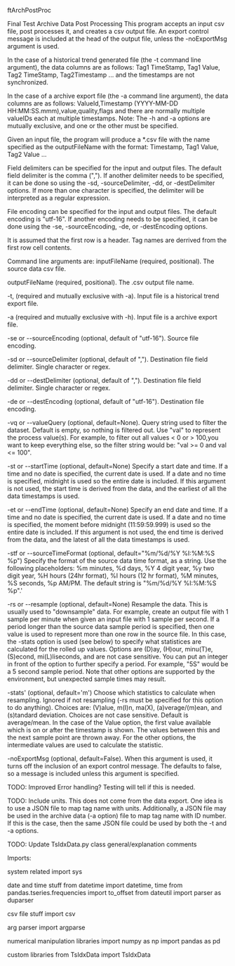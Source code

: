  ftArchPostProc

 Final Test Archive Data Post Processing
 This program accepts an input csv file, post processes it, and creates a csv
 output file.  An export control message is included at the head of the output
 file, unless the -noExportMsg argument is used.

 In the case of a historical trend generated file (the -t command line
 argument), the data columns are as follows:
 Tag1 TimeStamp, Tag1 Value, Tag2 TimeStamp, Tag2Timestamp ...
 and the timestamps are not synchronized.

 In the case of a archive export file (the -a command line argument), the data
 columns are as follows:
 ValueId,Timestamp (YYYY-MM-DD HH:MM:SS.mmm),value,quality,flags
 and there are normally multiple valueIDs each at multiple timestamps.
 Note: The -h and -a options are mutually exclusive, and one or the other must
 be specified. 

 Given an input file, the program will produce a *.csv file with the name
 specified as the outputFileName with the format:
 Timestamp, Tag1 Value, Tag2 Value ...

 Field delimiters can be specified for the input and output files. The
 default field delimiter is the comma (","). If another delimiter needs to
 be specified, it can be done so using the -sd, -sourceDelimiter, -dd, or
 -destDelimiter options. If more than one character is specified, the
 delimiter will be interpreted as a regular expression.

 File encoding can be specified for the input and output files. The default
 encoding is "utf-16". If another encoding needs to be specified, it can be
 done using the -se, -sourceEncoding, -de, or -destEncoding options.

 It is assumed that the first row is a header. Tag names are derrived from the
 first row cell contents.
 

 Command line arguments are:
 inputFileName (required, positional). The source data csv file.

 outputFileName (required, positional). The .csv output file name.

 -t, (required and mutually exclusive with -a).  Input file
 is a historical trend export file.

 -a (required and mutually exclusive with -h). Input file is a
 archive export file.  

 -se or --sourceEncoding (optional, default of "utf-16"). Source file encoding.

 -sd or --sourceDelimiter (optional, default of ","). Destination file field
 delimiter. Single character or regex.

 -dd or --destDelimiter (optional, default of ","). Destination file field
 delimiter. Single character or regex.

 -de or --destEncoding (optional, default of "utf-16"). Destination file encoding.

 -vq or --valueQuery (optional, default=None). Query string used to filter
 the dataset. Default is empty, so nothing is filtered out. Use "val" to
 represent the process value(s). For example, to filter out all
 values < 0 or > 100,you want to keep everything else, so the filter string
 would be:
 "val >= 0 and val <= 100".

 -st or --startTime (optional, default=None)
 Specify a start date and time. If a time and no date is specified, the
 current date is used.  If a date and no time is specified, midnight is
 used so the entire date is included.  If this argument is not used, the 
 start time is derived from the data, and the earliest of all the data
 timestamps is used.

 -et or --endTime (optional, default=None)
 Specify an end date and time. If a time and no date is specified, the
 current date is used.  If a date and no time is specified, the moment before
 midnight (11:59:59.999) is used so the  entire date is included.  If this
 argument is not used, the end time is derived from the data, and the latest
 of all the data timestamps is used.

 -stf or --sourceTimeFormat (optional, default="%m/%d/%Y %I:%M:%S %p")
 Specify the format of the source data time format,
 as a string. Use the following placeholders: %m minutes, %d days, %Y 4 digit
 year, %y two digit year, %H hours (24hr format), %I hours (12 hr format), %M
 minutes, %S seconds, %p AM/PM. The default string is "%m/%d/%Y %I:%M:%S %p".'

 -rs or --resample (optional, default=None) Resample the data. This is usually
 used to "downsample" data. For example, create an output file with 1 sample
 per minute when given an input file with 1 sample per second. If a period
 longer than the source data sample period is specified, then one value is
 used to represent more than one row in the source file.  In this case, the
 -stats option is used (see below) to specify what statistices are calculated
 for the rolled up values. 
 Options are (D)ay, (H)our, minu(T)e, (S)econd, mi(L)liseconds, and are not
 case sensitive. You can put an integer in front of the option to further
 specify a period. For example, "5S" would be a 5 second sample period. Note
 that other options are supported by the environment, but unexpected sample
 times may result.

 -stats' (optional, default='m') Choose which statistics to calculate when
 resampling. Ignored if not resampling (-rs must be specified for this option
 to do anything).  Choices are: (V)alue, m(I)n, ma(X), (a)verage/(m)ean,
 and (s)tandard deviation. Choices are not case sensitive. Default is 
 average/mean.  In the case of the Value option, the first value available
 which is on or after the timestamp is shown. The values between this and the
 next sample point are thrown away. For the other options, the intermediate
 values are used to calculate the statistic.

 -noExportMsg (optional, default=False). When this argument is used, it turns
 off the inclusion of an export control message.  The defaults to false, so a
 message is included unless this argument is specified.

 TODO: Improved Error handling? Testing will tell if this is needed.

 TODO: Include units. This does not come from the data export. One idea is to
 use a JSON file to map tag name with units.  Additionally, a JSON file may be
 used in the archive data (-a option) file to map tag name with ID number. If 
 this is the case, then the same JSON file could be used by both the -t and
 -a options.

 TODO: Update TsIdxData.py class general/explanation comments


 Imports:

 system related
 import sys

 date and time stuff
 from datetime import datetime, time
 from pandas.tseries.frequencies import to_offset
 from dateutil import parser as duparser

 csv file stuff
 import csv

 arg parser
 import argparse

 numerical manipulation libraries
 import numpy as np
 import pandas as pd

 custom libraries
 from TsIdxData import TsIdxData

